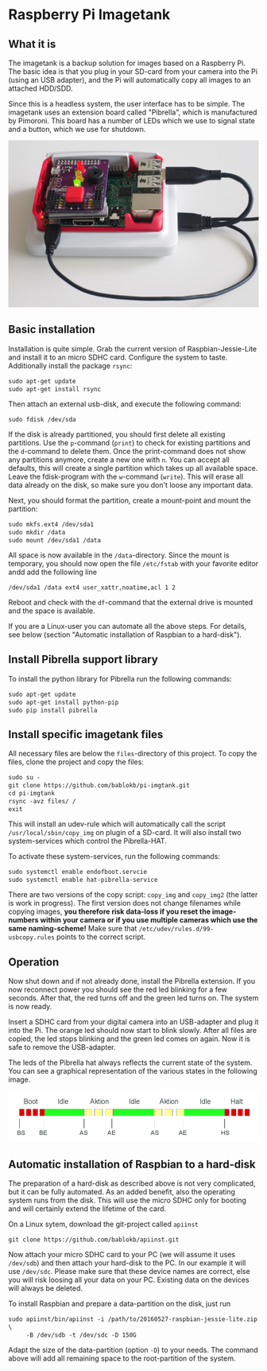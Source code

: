 Raspberry Pi Imagetank
======================

What it is
----------

The imagetank is a backup solution for images based on a Raspberry Pi.
The basic idea is that you plug in your SD-card from your camera into the
Pi (using an USB adapter), and the Pi will automatically copy all
images to an attached HDD/SDD.

Since this is a headless system, the user interface has to be simple. The
imagetank uses an extension board called "Pibrella", which is
manufactured by Pimoroni. This board has a number of LEDs which we
use to signal state and a button, which we use for shutdown.

![Pi with Pibrella](images/pibrella.jpg "Pi with Pibrella")


Basic installation
------------------

Installation is quite simple. Grab the current version of
Raspbian-Jessie-Lite and install it to an micro SDHC card. Configure
the system to taste. Additionally install the package `rsync`:

    sudo apt-get update
    sudo apt-get install rsync

Then attach an external usb-disk, and execute the following command:

    sudo fdisk /dev/sda

If the disk is already partitioned, you should first delete all existing
partitions. Use the `p`-command (`print`) to check for existing partitions
and the `d`-command to delete them. Once the print-command does not show any
partitions anymore, create a new one with `n`. You can accept all defaults,
this will create a single partition which takes up all available
space. Leave the fdisk-program with the `w`-command (`write`). This
will erase all data already on the disk, so make sure you don't loose
any important data.

Next, you should format the partition, create a mount-point and
mount the partition:

    sudo mkfs.ext4 /dev/sda1
    sudo mkdir /data
    sudo mount /dev/sda1 /data

All space is now available in the `/data`-directory. Since the mount
is temporary, you should now open the file `/etc/fstab` with your
favorite editor andd add the following line

    /dev/sda1 /data ext4 user_xattr,noatime,acl 1 2

Reboot and check with the `df`-command that the external drive is
mounted and the space is available.

If you are a Linux-user you can automate all the above steps. For
details, see below (section "Automatic installation of Raspbian
to a hard-disk").


Install Pibrella support library
--------------------------------

To install the python library for Pibrella run the following commands:

    sudo apt-get update
    sudo apt-get install python-pip
    sudo pip install pibrella


Install specific imagetank files
--------------------------------

All necessary files are below the `files`-directory of this project.
To copy the files, clone the project and copy the files:

    sudo su -
    git clone https://github.com/bablokb/pi-imgtank.git
    cd pi-imgtank
    rsync -avz files/ /
    exit

This will install an udev-rule which will automatically call the
script `/usr/local/sbin/copy_img` on plugin of a SD-card. It will
also install two system-services which control the Pibrella-HAT.

To activate these system-services, run the following commands:

    sudo systemctl enable endofboot.servcie
    sudo systemctl enable hat-pibrella-service

There are two versions of the copy script: `copy_img` and `copy_img2`
(the latter is work in progress). The first version does not change
filenames while copying images, **you therefore risk data-loss if
you reset the image-numbers within your camera or if you use
multiple cameras which use the same naming-scheme!** Make sure that
`/etc/udev/rules.d/99-usbcopy.rules` points to the correct script.


Operation
---------

Now shut down and if not already done, install the Pibrella extension. If
you now reconnect power you should see the red led blinking for a few
seconds. After that, the red turns off and the green led turns on. The
system is now ready.

Insert a SDHC card from your digital camera into an USB-adapter and plug
it into the Pi. The orange led should now start to blink slowly. After all
files are copied, the led stops blinking and the green led comes on again.
Now it is safe to remove the USB-adapter.

The leds of the Pibrella hat always reflects the current state of the
system. You can see a  graphical representation of the various states in
the following image.

![System states with transitions](images/states.png "System states with transitions")


Automatic installation of Raspbian to a hard-disk
-------------------------------------------------

The preparation of a hard-disk as described above is not very complicated,
but it can be fully automated. As an added benefit, also the operating
system runs from the disk. This will use the micro SDHC only for booting
and will certainly extend the lifetime of the card.

On a Linux sytem, download the git-project called `apiinst`

    git clone https://github.com/bablokb/apiinst.git

Now attach your micro SDHC card to your PC (we will assume it uses
`/dev/sdb`) and then attach your hard-disk to the PC. In our example
it will use `/dev/sdc`. Please make sure that these device names
are correct, else you will risk loosing all your data on your PC. Existing
data on the devices will always be deleted.

To install Raspbian and prepare a data-partition on the disk, just run

    sudo apiinst/bin/apiinst -i /path/to/20160527-raspbian-jessie-lite.zip \
         -B /dev/sdb -t /dev/sdc -D 150G

Adapt the size of the data-partition (option `-D`) to your needs. The
command above will add all remaining space to the root-partition of the
system.
